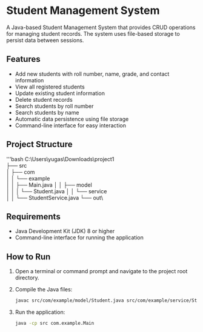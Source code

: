 # Student Management System

A Java-based Student Management System that provides CRUD operations for managing student records. The system uses file-based storage to persist data between sessions.

## Features

- Add new students with roll number, name, grade, and contact information
- View all registered students
- Update existing student information
- Delete student records
- Search students by roll number
- Search students by name
- Automatic data persistence using file storage
- Command-line interface for easy interaction

## Project Structure
'''bash
C:\Users\yugas\Downloads\project1\
├── src\
│   ├── com\
│   │   └── example\
│   │       ├── Main.java
│   │       ├── model\
│   │       │   └── Student.java
│   │       └── service\
│   │           └── StudentService.java
└── out\ 

## Requirements

- Java Development Kit (JDK) 8 or higher
- Command-line interface for running the application

## How to Run

1. Open a terminal or command prompt and navigate to the project root directory.

2. Compile the Java files:

   ```bash
   javac src/com/example/model/Student.java src/com/example/service/StudentService.java src/com/example/Main.java

3. Run the application:
   ```bash
   java -cp src com.example.Main

